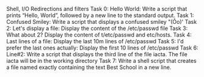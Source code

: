 Shell, I/O Redirections and filters
Task 0: 
Hello World: Write a script that prints “Hello, World”, followed by a new line to the standard output.
Task 1:
Confused Smiley: Write a script that displays a confused smiley "(Ôo)'
Task 2:
Let's display a file: Display the content of the /etc/passwd file
Task 3:
What about 2? Display the content of t/etc/passwd and etc/hosts. 
Task 4:
Last lines of a file: Display the last 10m lines of /etc/passwd
Task 5:
I'd prefer the last ones actually: Display the first 10 lines of /etc/passwd
Task 6:
Line#2: Write a script that displays the third line of the file iacta. The file iacta will be in the working directory
Task 7:
Write a shell script that creates a file named exactly  containing the text Best School in a new line.

